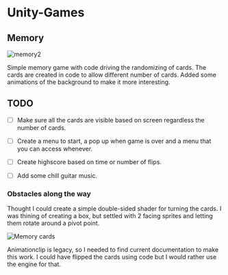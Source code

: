 # Unity-Games

## Memory


![memory2](https://github.com/user-attachments/assets/07e36dee-4316-4046-aa9e-91084795fe47)


Simple memory game with code driving the randomizing of cards.
The cards are created in code to allow different number of cards.
Added some animations of the background to make it more interesting.

## TODO
- [ ] Make sure all the cards are visible based on screen regardless the number of cards.

- [ ] Create a menu to start, a pop up when game is over and a menu that you can access whenever.

- [ ] Create highscore based on time or number of flips.

- [ ] Add some chill guitar music.


### Obstacles along the way

Thought I could create a simple double-sided shader for turning the cards. 
I was thining of creating a box, but settled with 2 facing sprites and letting them rotate around a pivot point.


![Memory cards](https://github.com/user-attachments/assets/677f7a85-971a-4b5e-971a-3eea0d492f7f)

Animationclip is legacy, so I needed to find current documentation to make this work. I could have flipped the cards using code but I would rather use the engine for that.
